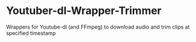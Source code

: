 # Youtuber-dl-Wrapper-Trimmer
Wrappers for Youtube-dl (and FFmpeg) to download audio and trim clips at specified timestamp
